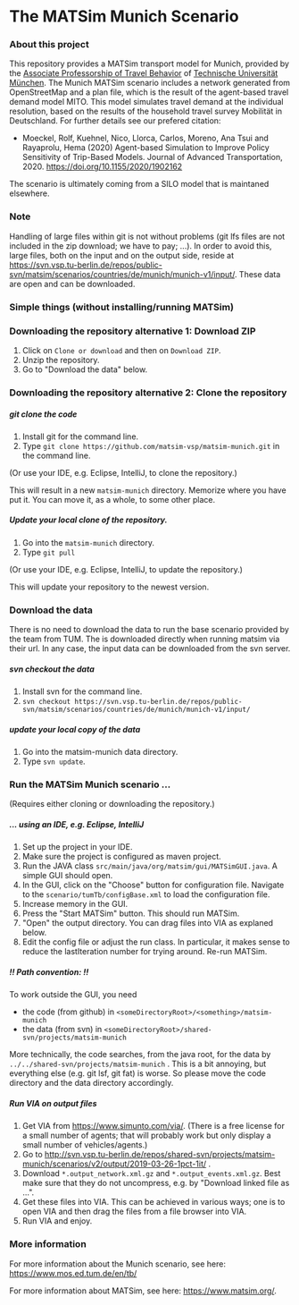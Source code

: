 # The MATSim Munich Scenario

### About this project

This repository provides a MATSim transport model for Munich, provided by the [Associate Professorship of Travel Behavior](https://www.mos.ed.tum.de/en/tb/) of [Technische Universität München](http://www.tum.de). The Munich MATSim scenario includes a network generated from OpenStreetMap and a plan file, which is the result of the agent-based travel demand model MITO. This model simulates travel demand at the individual resolution, based on the results of the household travel survey Mobilität in Deutschland. For further details see our prefered citation: 

 - Moeckel, Rolf, Kuehnel, Nico, Llorca, Carlos, Moreno, Ana Tsui and Rayaprolu, Hema (2020) Agent-based Simulation to Improve Policy Sensitivity of Trip-Based Models. Journal of Advanced Transportation, 2020. https://doi.org/10.1155/2020/1902162

The scenario is ultimately coming from a SILO model that is maintaned elsewhere.

### Note

Handling of large files within git is not without problems (git lfs files are not included in the zip download; we have to pay; ...).  In order to avoid this, large files, both on the input and on the output side, reside at https://svn.vsp.tu-berlin.de/repos/public-svn/matsim/scenarios/countries/de/munich/munich-v1/input/. These data are open and can be downloaded.   

### Simple things (without installing/running MATSim)

### Downloading the repository alternative 1: Download ZIP

1. Click on `Clone or download` and then on `Download ZIP`.
1. Unzip the repository.
1. Go to "Download the data" below.

### Downloading the repository alternative 2: Clone the repository

##### git clone the code

1. Install git for the command line.
1. Type `git clone https://github.com/matsim-vsp/matsim-munich.git` in the command line.

(Or use your IDE, e.g. Eclipse, IntelliJ, to clone the repository.)

This will result in a new `matsim-munich` directory.  Memorize where you have put it.  You can move it, as a whole, to some other place.

##### Update your local clone of the repository.

1. Go into the `matsim-munich` directory.
1. Type `git pull`

(Or use your IDE, e.g. Eclipse, IntelliJ, to update the repository.)

This will update your repository to the newest version.

### Download the data
There is no need to download the data to run the base scenario provided by the team from TUM. The is downloaded directly when running matsim via their url. In any case, the input data can be downloaded from the svn server.  

##### svn checkout the data

1. Install svn for the command line.
1. `svn checkout https://svn.vsp.tu-berlin.de/repos/public-svn/matsim/scenarios/countries/de/munich/munich-v1/input/ `

##### update your local copy of the data

1. Go into the matsim-munich data directory.
1. Type `svn update`.

### Run the MATSim Munich scenario ...
(Requires either cloning or downloading the repository.)

##### ... using an IDE, e.g. Eclipse, IntelliJ
1. Set up the project in your IDE.
1. Make sure the project is configured as maven project.
1. Run the JAVA class `src/main/java/org/matsim/gui/MATSimGUI.java`.  A simple GUI should open.
1. In the GUI, click on the "Choose" button for configuration file.  Navigate to the `scenario/tumTb/configBase.xml` to load the configuration file.
1. Increase memory in the GUI.
1. Press the "Start MATSim" button.  This should run MATSim.  
1. "Open" the output directory.  You can drag files into VIA as explaned below.
1. Edit the config file or adjust the run class.  In particular, it makes sense to reduce the lastIteration number for trying around.  Re-run MATSim.

##### !! Path convention: !!

To work outside the GUI, you need
* the code (from github) in `<someDirectoryRoot>/<something>/matsim-munich`
* the data (from svn) in `<someDirectoryRoot>/shared-svn/projects/matsim-munich`

More technically, the code searches, from the java root, for the data by `../../shared-svn/projects/matsim-munich` .  This is a bit annoying, but everything else (e.g. git lsf, git fat) is worse.
So please move the code directory and the data directory accordingly.  


##### Run VIA on output files

1. Get VIA from https://www.simunto.com/via/.  (There is a free license for a small number of agents; that will probably work but only display a small number of vehicles/agents.)
1. Go to http://svn.vsp.tu-berlin.de/repos/shared-svn/projects/matsim-munich/scenarios/v2/output/2019-03-26-1pct-1it/ .
1. Download `*.output_network.xml.gz` and `*.output_events.xml.gz`.  Best make sure that they do not uncompress, e.g. by "Download linked file as ...".
1. Get these files into VIA.  This can be achieved in various ways; one is to open VIA and then drag the files from a file browser into VIA.
1. Run VIA and enjoy.


### More information
For more information about the Munich scenario, see here: https://www.mos.ed.tum.de/en/tb/

For more information about MATSim, see here: https://www.matsim.org/.

